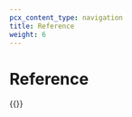 ```yaml
---
pcx_content_type: navigation
title: Reference
weight: 6
---
```


# Reference

{{<directory-listing>}}
